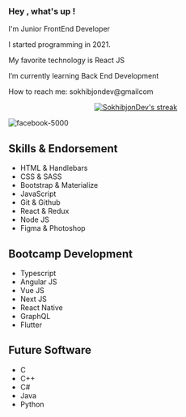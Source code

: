 ### Hey , what's up !

I'm Junior FrontEnd Developer 

I started programming in 2021.

My favorite technology is React JS

I’m currently learning Back End Development

How to reach me: sokhibjondev@gmailcom

<p align="center">
    <a href="https://github.com/SokhibjonDev/github-readme-streak-stats">
        <img title="Get streak stats for your profile at git.io/streak-stats" alt="SokhibjonDev's streak" src="https://github-readme-streak-stats.herokuapp.com/?user=SokhibjonDev&theme=black-ice&hide_border=true&stroke=0000&background=060A0CD0"/>
    </a>
</p>

![facebook-5000](https://user-images.githubusercontent.com/110424000/182250542-576c4aec-c02d-4aab-b26c-9402f98575d9.jpg)

## Skills & Endorsement

* HTML & Handlebars
* CSS & SASS
* Bootstrap & Materialize
* JavaScript
* Git & Github
* React & Redux
* Node JS
* Figma & Photoshop

## Bootcamp Development   
* Typescript
* Angular JS
* Vue JS
* Next JS
* React Native
* GraphQL
* Flutter
## Future Software
* C
* C++
* C#
* Java 
* Python
